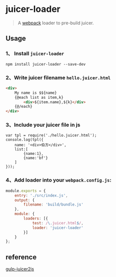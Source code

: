 # juicer-loader


> A [webpack](https://github.com/webpack/webpack) loader to pre-build juicer.

## Usage

### 1、 Install `juicer-loader`

```shell
npm install juicer-loader --save-dev
```

### 2、Write juicer filename `hello.juicer.html`

```html 
<div>
	My name is $${name}
	{@each list as item,k}
		<div>${item.name},${k}</div>
	{@/each}
</div>
```
### 3、Include your juicer file in js

```
var tpl = require('./hello.juicer.html');
console.log(tpl({
	name: '<div>伯方</div>',
	list:[
		{name:1},
		{name:'bf'}
	]
}));
```



### 4、Add loader into your `webpack.config.js`:

```javascript
module.exports = {
	entry: './src/index.js',
	output: {
		filename: 'build/bundle.js'
	},
	module: {
		loaders: [{
			test: /\.juicer.html$/,
			loader: 'juicer-loader'
		}]
	}
};
```


## reference

[gulp-juicer2js](https://github.com/daizch/gulp-juicer2js)